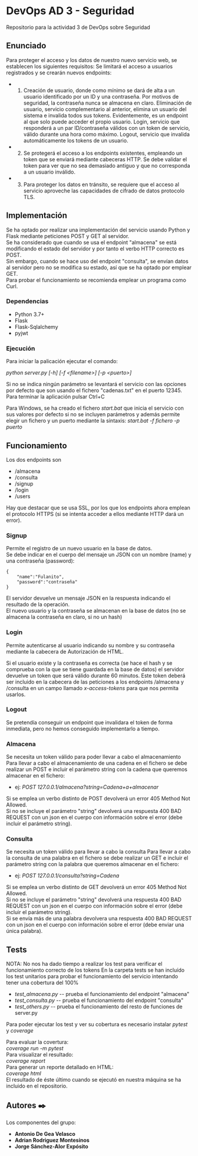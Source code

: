 # DevOps AD 3 - Seguridad
Repositorio para la actividad 3 de DevOps sobre Seguridad

## Enunciado
Para proteger el acceso y los datos de nuestro nuevo servicio web, se establecen los siguientes requisitos:
Se limitará el acceso a usuarios registrados y se crearán nuevos endpoints:
* 1. Creación de usuario, donde como mínimo se dará de alta a un usuario identificado por un ID y una contraseña. Por motivos de seguridad, la contraseña nunca se almacena en claro.
Eliminación de usuario, servicio complementario al anterior, elimina un usuario del sistema e invalida todos sus tokens. 
Evidentemente, es un endpoint al que solo puede acceder el propio usuario.
Login, servicio que responderá a un par ID/contraseña válidos con un token de servicio, válido durante una hora como máximo.
Logout, servicio que invalida automáticamente los tokens de un usuario.
* 2. Se protegerá el acceso a los endpoints existentes, empleando un token que se enviará mediante cabeceras HTTP.
Se debe validar el token para ver que no sea demasiado antiguo y que no corresponda a un usuario inválido.
* 3. Para proteger los datos en tránsito, se requiere que el acceso al servicio aproveche las capacidades de cifrado de datos protocolo TLS. 

## Implementación
Se ha optado por realizar una implementación del servicio usando Python y Flask mediante peticiones POST y GET al servidor.\
Se ha considerado que cuando se usa el endpoint "almacena" se está modificando el estado del servidor y por tanto el verbo HTTP correcto es POST.\
Sin embargo, cuando se hace uso del endpoint "consulta", se envían datos al servidor pero no se modifica su estado, así que se ha optado por emplear GET.\
Para probar el funcionamiento se recomienda emplear un programa como Curl.

### Dependencias
* Python 3.7+
* Flask
* Flask-Sqlalchemy
* pyjwt

  
### Ejecución
Para iniciar la palicación ejecutar el comando:

_python server.py [-h] [-f \<filename\>] [-p \<puerto\>]_

Si no se indica ningún parámetro se levantará el servicio con las opciones por defecto que son usando el fichero "cadenas.txt" en el puerto 12345.\
Para terminar la aplicación pulsar Ctrl+C 

Para Windows, se ha creado el fichero _start.bat_ que inicia el servicio con sus valores por defecto si no se incluyen parámetros y además permite elegir un fichero y un puerto mediante la sintaxis:
_start.bat -f fichero -p puerto_

## Funcionamiento
Los dos endpoints son 
* /almacena
* /consulta
* /signup
* /login
* /users
 
Hay que destacar que se usa SSL, por los que los endpoints ahora emplean el protocolo HTTPS (si se intenta acceder a ellos mediante HTTP dará un error).

### Signup
Permite el registro de un nuevo usuario en la base de datos.\
Se debe indicar en el cuerpo del mensaje un JSON con un nombre (name) y una contraseña (password):
```yalm
{ 
    "name":"Fulanito",
    "password":"contraseña" 
}
```
El servidor devuelve un mensaje JSON en la respuesta indicando el resultado de la operación.\
El nuevo usuario y la contraseña se almacenan en la base de datos (no se almacena la contraseña en claro, si no un hash)

### Login
Permite autenticarse al usuario indicando su nombre y su contraseña mediante la cabecera de Autorización de HTML.

Si el usuario existe y la contraseña es correcta (se hace el hash y se comprueba con la que se tiene guardada en la base de datos) el servidor devuelve un token que será válido durante 60 minutos.
Este token deberá ser incluido en la cabecera de las peticiones a los endpoints /almacena y /consulta en un campo llamado _x-access-tokens_ para que nos permita usarlos.

### Logout
Se pretendía conseguir un endpoint que invalidara el token de forma inmediata, pero no hemos conseguido implementarlo a tiempo.

### Almacena
Se necesita un token válido para poder llevar a cabo el almacenamiento
Para llevar a cabo el almacenamiento de una cadena en el fichero se debe realizar un POST e incluir el parámetro string con la cadena que queremos almacenar en el fichero:
* ej: _POST 127.0.0.1/almacena?string=Cadena+a+almacenar_

Si se emplea un verbo distinto de POST devolverá un error 405 Method Not Allowed.\
Si no se incluye el parámetro "string" devolverá una respuesta 400 BAD REQUEST con un json en el cuerpo con información sobre el error (debe incluir el parámetro string).
### Consulta
Se necesita un token válido para llevar a cabo la consulta
Para llevar a cabo la consulta de una palabra en el fichero se debe realizar un GET e incluir el parámetro string con la palabra que queremos almacenar en el fichero:
* ej: _POST 127.0.0.1/consulta?string=Cadena_

Si se emplea un verbo distinto de GET devolverá un error 405 Method Not Allowed.\
Si no se incluye el parámetro "string" devolverá una respuesta 400 BAD REQUEST con un json en el cuerpo con información sobre el error (debe incluir el parámetro string).\
Si se envía más de una palabra devolvera una respuesta 400 BAD REQUEST con un json en el cuerpo con información sobre el error (debe enviar una única palabra).

## Tests
NOTA: No nos ha dado tiempo a realizar los test para verificar el funcionamiento correcto de los tokens
En la carpeta tests se han incluído los test unitarios para probar el funcionamiento del servicio intentando tener una cobertura del 100%
* _test_almacena.py_ -- prueba el funcionamiento del endpoint "almacena"
* _test_consulta.py_ -- prueba el funcionamiento del endpoint "consulta"
* _test_others.py_   -- prueba el funcionamiento del resto de funciones de server.py 

Para poder ejecutar los test y ver su cobertura es necesario instalar _pytest_ y _coverage_

Para evaluar la covertura:\
_coverage run -m pytest_\
Para visualizar el resultado:\
_coverage report_\
Para generar un reporte detallado en HTML:\
_coverage html_\
El resultado de éste último cuando se ejecutó en nuestra máquina se ha incluido en el repositorio.

## Autores ✒️

Los componentes del grupo:

* **Antonio De Gea Velasco**
* **Adrian Rodriguez Montesinos**
* **Jorge Sánchez-Alor Expósito**
